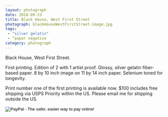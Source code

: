 ```yaml
---
layout: photograph
date: 2018-09-23
title: Black House, West First Street
photograph: blackHouseWestFirstStreet-image.jpg
tags: 
 - "silver gelatin"
 - “paper negative
category: photograph
---
```

Black House, West First Street.

First printing. Edition of 2 with 1 artist proof. Glossy, silver gelatin fiber-based paper. 8 by 10 inch image on 11 by 14 inch paper. Selenium toned for longevity.

Print number one of the first printing is available now. $100 includes free shipping via USPS Priority within the US. Please email me for shipping outside the US.

<form action="https://www.paypal.com/cgi-bin/webscr" method="post" target="_top">
<input type="hidden" name="cmd" value="_s-xclick">
<input type="hidden" name="hosted_button_id" value="WDWPEASABHQ6C">
<input type="image" src="https://www.paypalobjects.com/en_US/i/btn/btn_buynow_SM.gif" border="0" name="submit" alt="PayPal - The safer, easier way to pay online!">
<img alt="Single-pixel GIF that Paypal insists on having." border="0" src="https://www.paypalobjects.com/en_US/i/scr/pixel.gif" width="1" height="1">
</form>